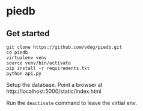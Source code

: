 # piedb
## Get started
```
git clone https://github.com/vdog/piedb.git 
cd piedb
virtualenv venv
source venv/bin/activate
pip install -r requirements.txt 
python api.py
```

Setup the database.
Point a browser at http://localhost:5000/static/index.html

Run the `deactivate` command to leave the virtial env.

